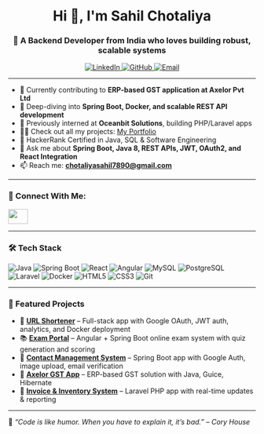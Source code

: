 <h1 align="center">Hi 👋, I'm Sahil Chotaliya</h1>
<h3 align="center">🚀 A Backend Developer from India who loves building robust, scalable systems</h3>

<p align="center">
  <a href="https://www.linkedin.com/in/sahil-chotaliya/" target="_blank">
    <img src="https://img.shields.io/badge/LinkedIn-blue?style=for-the-badge&logo=linkedin" alt="LinkedIn"/>
  </a>
  <a href="https://github.com/sahilchotaliya" target="_blank">
    <img src="https://img.shields.io/badge/GitHub-100000?style=for-the-badge&logo=github" alt="GitHub"/>
  </a>
  <a href="mailto:chotaliyasahil7890@gmail.com">
    <img src="https://img.shields.io/badge/Email-D14836?style=for-the-badge&logo=gmail&logoColor=white" alt="Email"/>
  </a>
</p>

---

- 🔭 Currently contributing to **ERP-based GST application at Axelor Pvt Ltd**
- 🌱 Deep-diving into **Spring Boot, Docker, and scalable REST API development**
- 💼 Previously interned at **Oceanbit Solutions**, building PHP/Laravel apps
- 👨‍💻 Check out all my projects: [My Portfolio](https://sahilchotaliya.netlify.app/)
- 🧠 HackerRank Certified in Java, SQL & Software Engineering
- 💬 Ask me about **Spring Boot, Java 8, REST APIs, JWT, OAuth2, and React Integration**
- 📫 Reach me: **chotaliyasahil7890@gmail.com**

---

### 🔗 Connect With Me:
<p align="left">
  <a href="https://leetcode.com/sahil_1212" target="_blank">
    <img src="https://raw.githubusercontent.com/rahuldkjain/github-profile-readme-generator/master/src/images/icons/Social/leet-code.svg" height="30" width="40"/>
  </a>
</p>

---

### 🛠️ Tech Stack
![Java](https://img.shields.io/badge/Java-ED8B00?style=for-the-badge&logo=java&logoColor=white)
![Spring Boot](https://img.shields.io/badge/Spring_Boot-6DB33F?style=for-the-badge&logo=spring-boot)
![React](https://img.shields.io/badge/React-20232A?style=for-the-badge&logo=react)
![Angular](https://img.shields.io/badge/Angular-DD0031?style=for-the-badge&logo=angular)
![MySQL](https://img.shields.io/badge/MySQL-00000F?style=for-the-badge&logo=mysql)
![PostgreSQL](https://img.shields.io/badge/PostgreSQL-316192?style=for-the-badge&logo=postgresql)
![Laravel](https://img.shields.io/badge/Laravel-FF2D20?style=for-the-badge&logo=laravel)
![Docker](https://img.shields.io/badge/Docker-2496ED?style=for-the-badge&logo=docker)
![HTML5](https://img.shields.io/badge/HTML5-E34F26?style=for-the-badge&logo=html5)
![CSS3](https://img.shields.io/badge/CSS3-1572B6?style=for-the-badge&logo=css3)
![Git](https://img.shields.io/badge/Git-F05032?style=for-the-badge&logo=git)

---

### 🚀 Featured Projects

- 🔗 [**URL Shortener**](https://github.com/sahilchotaliya/url-shortener) – Full-stack app with Google OAuth, JWT auth, analytics, and Docker deployment  
- 📚 [**Exam Portal**](https://github.com/sahilchotaliya/ExamPortal-SpringBoot) – Angular + Spring Boot online exam system with quiz generation and scoring  
- 📇 [**Contact Management System**](https://github.com/sahilchotaliya/Contact-Management-System-) – Spring Boot app with Google Auth, image upload, email verification  
- 🧾 [**Axelor GST App**](https://github.com/sahilchotaliya/Axelor-Gst-App) – ERP-based GST solution with Java, Guice, Hibernate  
- 🧮 [**Invoice & Inventory System**](https://github.com/sahilchotaliya/invoice-and-Inventory_Management_System-main) – Laravel PHP app with real-time updates & reporting

---

📌 *“Code is like humor. When you have to explain it, it’s bad.” – Cory House*

